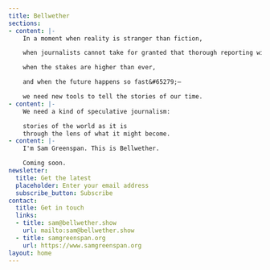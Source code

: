 ```yaml
---
title: Bellwether
sections:
- content: |-
    In a moment when reality is stranger than fiction,

    when journalists cannot take for granted that thorough reporting will be believed,

    when the stakes are higher than ever,

    and when the future happens so fast&#65279;—

    we need new tools to tell the stories of our time.
- content: |-
    We need a kind of speculative journalism:

    stories of the world as it is
    through the lens of what it might become.
- content: |-
    I'm Sam Greenspan. This is Bellwether.

    Coming soon.
newsletter:
  title: Get the latest
  placeholder: Enter your email address
  subscribe_button: Subscribe
contact:
  title: Get in touch
  links:
  - title: sam@bellwether.show
    url: mailto:sam@bellwether.show
  - title: samgreenspan.org
    url: https://www.samgreenspan.org
layout: home
---
```


